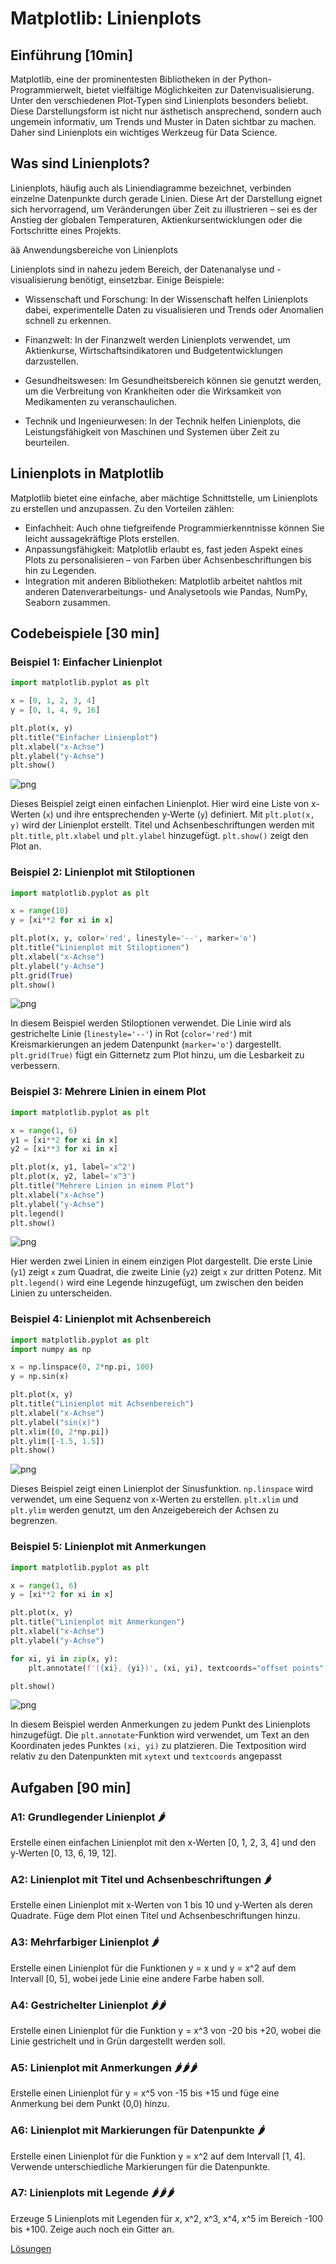 # Matplotlib: Linienplots

## Einführung [10min]

Matplotlib, eine der prominentesten Bibliotheken in der Python-Programmierwelt, bietet vielfältige Möglichkeiten zur Datenvisualisierung. Unter den verschiedenen Plot-Typen sind Linienplots besonders beliebt. Diese Darstellungsform ist nicht nur ästhetisch ansprechend, sondern auch ungemein informativ, um Trends und Muster in Daten sichtbar zu machen. Daher sind Linienplots ein wichtiges Werkzeug für Data Science.

## Was sind Linienplots?

Linienplots, häufig auch als Liniendiagramme bezeichnet, verbinden einzelne Datenpunkte durch gerade Linien. Diese Art der Darstellung eignet sich hervorragend, um Veränderungen über Zeit zu illustrieren – sei es der Anstieg der globalen Temperaturen, Aktienkursentwicklungen oder die Fortschritte eines Projekts.

ää Anwendungsbereiche von Linienplots

Linienplots sind in nahezu jedem Bereich, der Datenanalyse und -visualisierung benötigt, einsetzbar. Einige Beispiele:

- Wissenschaft und Forschung: In der Wissenschaft helfen Linienplots dabei, experimentelle Daten zu visualisieren und Trends oder Anomalien schnell zu erkennen.

- Finanzwelt: In der Finanzwelt werden Linienplots verwendet, um Aktienkurse, Wirtschaftsindikatoren und Budgetentwicklungen darzustellen.

- Gesundheitswesen: Im Gesundheitsbereich können sie genutzt werden, um die Verbreitung von Krankheiten oder die Wirksamkeit von Medikamenten zu veranschaulichen.

- Technik und Ingenieurwesen: In der Technik helfen Linienplots, die Leistungsfähigkeit von Maschinen und Systemen über Zeit zu beurteilen.

## Linienplots in Matplotlib

Matplotlib bietet eine einfache, aber mächtige Schnittstelle, um Linienplots zu erstellen und anzupassen. Zu den Vorteilen zählen:

- Einfachheit: Auch ohne tiefgreifende Programmierkenntnisse können Sie leicht aussagekräftige Plots erstellen.
- Anpassungsfähigkeit: Matplotlib erlaubt es, fast jeden Aspekt eines Plots zu personalisieren – von Farben über Achsenbeschriftungen bis hin zu Legenden.
- Integration mit anderen Bibliotheken: Matplotlib arbeitet nahtlos mit anderen Datenverarbeitungs- und Analysetools wie Pandas, NumPy, Seaborn zusammen.

## Codebeispiele [30 min]

### Beispiel 1: Einfacher Linienplot


```python
import matplotlib.pyplot as plt

x = [0, 1, 2, 3, 4]
y = [0, 1, 4, 9, 16]

plt.plot(x, y)
plt.title("Einfacher Linienplot")
plt.xlabel("x-Achse")
plt.ylabel("y-Achse")
plt.show()
```


    
![png](matplotlib_linienplots_files/matplotlib_linienplots_4_0.png)
    


Dieses Beispiel zeigt einen einfachen Linienplot. Hier wird eine Liste von x-Werten (`x`) und ihre entsprechenden y-Werte (`y`) definiert. Mit `plt.plot(x, y)` wird der Linienplot erstellt. Titel und Achsenbeschriftungen werden mit `plt.title`, `plt.xlabel` und `plt.ylabel` hinzugefügt. `plt.show()` zeigt den Plot an.

### Beispiel 2: Linienplot mit Stiloptionen


```python
import matplotlib.pyplot as plt

x = range(10)
y = [xi**2 for xi in x]

plt.plot(x, y, color='red', linestyle='--', marker='o')
plt.title("Linienplot mit Stiloptionen")
plt.xlabel("x-Achse")
plt.ylabel("y-Achse")
plt.grid(True)
plt.show()
```


    
![png](matplotlib_linienplots_files/matplotlib_linienplots_7_0.png)
    


In diesem Beispiel werden Stiloptionen verwendet. Die Linie wird als gestrichelte Linie (`linestyle='--'`) in Rot (`color='red'`) mit Kreismarkierungen an jedem Datenpunkt (`marker='o'`) dargestellt. `plt.grid(True)` fügt ein Gitternetz zum Plot hinzu, um die Lesbarkeit zu verbessern.

### Beispiel 3: Mehrere Linien in einem Plot


```python
import matplotlib.pyplot as plt

x = range(1, 6)
y1 = [xi**2 for xi in x]
y2 = [xi**3 for xi in x]

plt.plot(x, y1, label='x^2')
plt.plot(x, y2, label='x^3')
plt.title("Mehrere Linien in einem Plot")
plt.xlabel("x-Achse")
plt.ylabel("y-Achse")
plt.legend()
plt.show()
```


    
![png](matplotlib_linienplots_files/matplotlib_linienplots_10_0.png)
    


Hier werden zwei Linien in einem einzigen Plot dargestellt. Die erste Linie (`y1`) zeigt `x` zum Quadrat, die zweite Linie (`y2`) zeigt `x` zur dritten Potenz. Mit `plt.legend()` wird eine Legende hinzugefügt, um zwischen den beiden Linien zu unterscheiden.

### Beispiel 4: Linienplot mit Achsenbereich


```python
import matplotlib.pyplot as plt
import numpy as np

x = np.linspace(0, 2*np.pi, 100)
y = np.sin(x)

plt.plot(x, y)
plt.title("Linienplot mit Achsenbereich")
plt.xlabel("x-Achse")
plt.ylabel("sin(x)")
plt.xlim([0, 2*np.pi])
plt.ylim([-1.5, 1.5])
plt.show()
```


    
![png](matplotlib_linienplots_files/matplotlib_linienplots_13_0.png)
    


Dieses Beispiel zeigt einen Linienplot der Sinusfunktion. `np.linspace` wird verwendet, um eine Sequenz von x-Werten zu erstellen. `plt.xlim` und `plt.ylim` werden genutzt, um den Anzeigebereich der Achsen zu begrenzen.

### Beispiel 5: Linienplot mit Anmerkungen


```python
import matplotlib.pyplot as plt

x = range(1, 6)
y = [xi**2 for xi in x]

plt.plot(x, y)
plt.title("Linienplot mit Anmerkungen")
plt.xlabel("x-Achse")
plt.ylabel("y-Achse")

for xi, yi in zip(x, y):
    plt.annotate(f'({xi}, {yi})', (xi, yi), textcoords="offset points", xytext=(0,10), ha='center')

plt.show()
```


    
![png](matplotlib_linienplots_files/matplotlib_linienplots_16_0.png)
    


In diesem Beispiel werden Anmerkungen zu jedem Punkt des Linienplots hinzugefügt. Die `plt.annotate`-Funktion wird verwendet, um Text an den Koordinaten jedes Punktes `(xi, yi)` zu platzieren. Die Textposition wird relativ zu den Datenpunkten mit `xytext` und `textcoords` angepasst

## Aufgaben [90 min]

### A1: Grundlegender Linienplot 🌶️

Erstelle einen einfachen Linienplot mit den x-Werten [0, 1, 2, 3, 4] und den y-Werten [0, 13, 6, 19, 12].

### A2: Linienplot mit Titel und Achsenbeschriftungen 🌶️

Erstelle einen Linienplot mit x-Werten von 1 bis 10 und y-Werten als deren Quadrate. Füge dem Plot einen Titel und Achsenbeschriftungen hinzu.

### A3: Mehrfarbiger Linienplot 🌶️

Erstelle einen Linienplot für die Funktionen y = x und y = x^2 auf dem Intervall [0, 5], wobei jede Linie eine andere Farbe haben soll.

### A4:  Gestrichelter Linienplot 🌶️🌶️

Erstelle einen Linienplot für die Funktion y = x^3 von -20 bis +20, wobei die Linie gestrichelt und in Grün dargestellt werden soll.

### A5: Linienplot mit Anmerkungen 🌶️🌶️🌶️

Erstelle einen Linienplot für y = x^5 von -15 bis +15 und füge eine Anmerkung bei dem Punkt (0,0) hinzu.

### A6: Linienplot mit Markierungen für Datenpunkte 🌶️

Erstelle einen Linienplot für die Funktion y = x^2 auf dem Intervall [1, 4]. Verwende unterschiedliche Markierungen für die Datenpunkte.

### A7: Linienplots mit Legende 🌶️🌶️🌶

Erzeuge 5 Linienplots mit Legenden für $x$, x^2, x^3, x^4, x^5 im Bereich -100 bis +100.
Zeige auch noch ein Gitter an.

[Lösungen](matplotlib_linienplots_loesungen.md)
